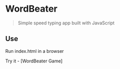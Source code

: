 # WordBeater

> Simple speed typing app built with JavaScript

## Use

Run index.html in a browser

Try it - [WordBeater Game]